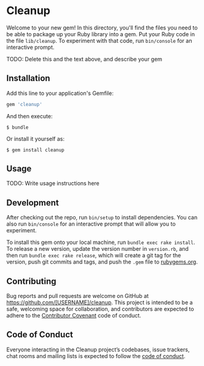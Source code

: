 # Cleanup

Welcome to your new gem! In this directory, you'll find the files you need to be able to package up your Ruby library into a gem. Put your Ruby code in the file `lib/cleanup`. To experiment with that code, run `bin/console` for an interactive prompt.

TODO: Delete this and the text above, and describe your gem

## Installation

Add this line to your application's Gemfile:

```ruby
gem 'cleanup'
```

And then execute:

    $ bundle

Or install it yourself as:

    $ gem install cleanup

## Usage

TODO: Write usage instructions here

## Development

After checking out the repo, run `bin/setup` to install dependencies. You can also run `bin/console` for an interactive prompt that will allow you to experiment.

To install this gem onto your local machine, run `bundle exec rake install`. To release a new version, update the version number in `version.rb`, and then run `bundle exec rake release`, which will create a git tag for the version, push git commits and tags, and push the `.gem` file to [rubygems.org](https://rubygems.org).

## Contributing

Bug reports and pull requests are welcome on GitHub at https://github.com/[USERNAME]/cleanup. This project is intended to be a safe, welcoming space for collaboration, and contributors are expected to adhere to the [Contributor Covenant](http://contributor-covenant.org) code of conduct.

## Code of Conduct

Everyone interacting in the Cleanup project’s codebases, issue trackers, chat rooms and mailing lists is expected to follow the [code of conduct](https://github.com/[USERNAME]/cleanup/blob/master/CODE_OF_CONDUCT.md).

